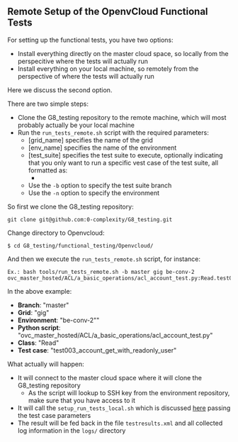 ## Remote Setup of the OpenvCloud Functional Tests

For setting up the functional tests, you have two options:
- Install everything directly on the master cloud space, so locally from the perspecitive where the tests will actually run
- Install everything on your local machine, so remotely from the perspective of where the tests will actually run

Here we discuss the second option.

There are two simple steps:
- Clone the G8_testing repository to the remote machine, which will most probably actually be your local machine
- Run the `run_tests_remote.sh` script with the required parameters:
  - [grid_name] specifies the name of the grid
  - [env_name] specifies the name of the environment
  - [test_suite] specifies the test suite to execute, optionally indicating that you only want to run a specific vest case of the test suite, all formatted as:
    - [python\_script\_name]:[class\_name].[test\_case\_name]
  - Use the `-b` option to specify the test suite branch
  - Use the `-n` option to specify the environment


So first we clone the G8_testing repository:
```
git clone git@github.com:0-complexity/G8_testing.git
```

Change directory to Openvcloud:
```
$ cd G8_testing/functional_testing/Openvcloud/
```

And then we execute the `run_tests_remote.sh` script, for instance:
```
Ex.: bash tools/run_tests_remote.sh -b master gig be-conv-2 ovc_master_hosted/ACL/a_basic_operations/acl_account_test.py:Read.test003_account_get_with_readonly_user
```

In the above example:
- **Branch**: "master"
- **Grid**: "gig"
- **Environment**: "be-conv-2""
- **Python script**: "ovc_master_hosted/ACL/a_basic_operations/acl_account_test.py"
- **Class**: "Read"
- **Test case**: "test003_account_get_with_readonly_user"

What actually will happen:
- It will connect to the master cloud space where it will clone the G8_testing repository
  - As the script will lookup to SSH key from the environment repository, make sure that you have access to it
- It will call the `setup_run_tests_local.sh` which is discussed [here](local_setup.md) passing the test case parameters
- The result will be fed back in the file `testresults.xml` and all collected log information in the `logs/` directory
